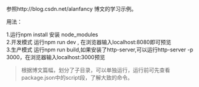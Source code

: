 参照http://blog.csdn.net/alanfancy 博文的学习示例。

用法：

1.运行npm install 安装 node_modules<br>
2.开发模式  运行npm run dev , 在浏览器输入localhost:8080即可预览<br>
3.生产模式  运行npm run build,如果安装了http-server,可以运行http-server -p 3000，在浏览器输入localhost:3000预览

> 根据博文篇幅，划分了子目录，可以单独运行，运行前可先查看package.json中的script段，了解大致的命令。


